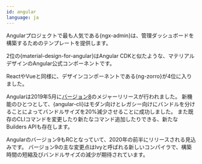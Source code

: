 ```yaml
---
id: angular
language: ja
---
```


Angularプロジェクトで最も人気である{ngx-admin}は、管理ダッシュボードを構築するためのテンプレートを提供します。

2位の{material-design-for-angular}はAngular CDKと似たような、マテリアルデザインのAngular公式コンポーネントです。

ReactやVueと同様に、デザインコンポーネントである{ng-zorro}が4位に入りました。

Angularは2019年5月に[バージョン8](https://blog.angular.io/version-8-of-angular-smaller-bundles-cli-apis-and-alignment-with-the-ecosystem-af0261112a27)のメジャーリリースが行われました。
新機能のひとつとして、{angular-cli}はモダン向けとレガシー向けにバンドルを分けることによってバンドルサイズを20%減少させることに成功しました。
また既存のCLIコマンドを変更したり新たなコマンド追加したりできる、新たなBuilders APIも存在します。

Angularのバージョン9もRCとなっていて、2020年の前半にリリースされる見込みです。
バージョン9の主な変更点はIvyと呼ばれる新しいコンパイラで、構築時間の短縮及びバンドルサイズの減少が期待されています。

